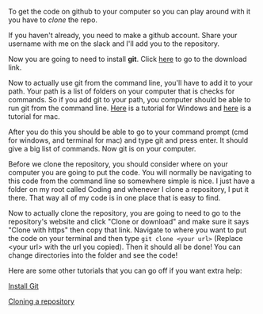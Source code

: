 To get the code on github to your computer so you can play around with it you have to _clone_ the repo.

If you haven't already, you need to make a github account. Share your username with me on the slack and I'll add you to the repository.

Now you are going to need to install **git**. Click [here](https://git-scm.com/downloads) to go to the download link.

Now to actually use git from the command line, you'll have to add it to your path. Your path is a list of folders on your computer that is checks for commands. So if you add git to your path, you computer should be able to run git from the command line. [Here](https://stackoverflow.com/questions/26620312/installing-git-in-path-with-github-client-for-windows) is a tutorial for Windows and [here](https://stackoverflow.com/questions/5545715/how-do-i-add-usr-local-git-bin-to-the-path-on-mac-osx) is a tutorial for mac.

After you do this you should be able to go to your command prompt (cmd for windows, and terminal for mac) and type git and press enter. It should give a big list of commands. Now git is on your computer.

Before we clone the repository, you should consider where on your computer you are going to put the code. You will normally be navigating to this code from the command line so somewhere simple is nice. I just have a folder on my root called Coding and whenever I clone a repository, I put it there. That way all of my code is in one place that is easy to find.

Now to actually clone the repository, you are going to need to go to the repository's website and click "Clone or download" and make sure it says "Clone with https" then copy that link. Navigate to where you want to put the code on your terminal and then type `git clone <your url>` (Replace \<your url\> with the url you copied). Then it should all be done! You can change directories into the folder and see the code!

Here are some other tutorials that you can go off if you want extra help:

[Install Git](https://www.atlassian.com/git/tutorials/install-git)

[Cloning a repository](https://help.github.com/articles/cloning-a-repository/)
